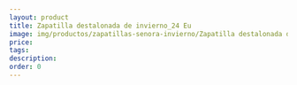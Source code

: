 ```yaml
---
layout: product
title: Zapatilla destalonada de invierno_24 Eu
image: img/productos/zapatillas-senora-invierno/Zapatilla destalonada de invierno_24 Eu.jpeg
price: 
tags: 
description: 
order: 0
---
```

